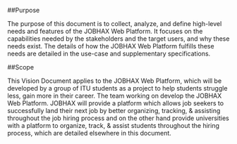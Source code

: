 ##Purpose

The purpose of this document is to collect, analyze, and define high-level needs and features of the JOBHAX Web Platform. It focuses on the capabilities needed by the stakeholders and the target users, and why these needs exist. The details of how the JOBHAX Web Platform fulfills these needs are detailed in the use-case and supplementary specifications.

##Scope

This Vision Document applies to the JOBHAX Web Platform, which will be developed by a group of ITU students as a project to help students struggle less, gain more in their career. The team working on develop the JOBHAX Web Platform. JOBHAX will provide a platform which allows job seekers to successfully land their next job by better organizing, tracking, & assisting throughout the job hiring process and on the other hand provide universities with a platform to organize, track, & assist students throughout the hiring process, which are detailed elsewhere in this document.
